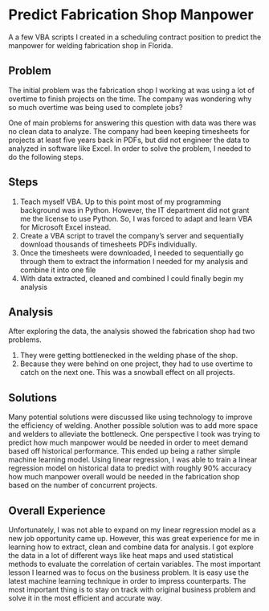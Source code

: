 # Predict Fabrication Shop Manpower

A a few VBA scripts I created in a scheduling contract position to predict the manpower for welding fabrication shop in Florida. 

## Problem
The initial problem was the fabrication shop I working at was using a lot of overtime to finish projects on the time. The company was wondering why so much overtime was being used to complete jobs? 

One of main problems for answering this question with data was there was no clean data to analyze. The company had been keeping timesheets for projects at least five years back in PDFs, but did not engineer the data to analyzed in software like Excel. In order to solve the problem, I needed to do the following steps.

## Steps
1. Teach myself VBA. Up to this point most of my programming background was in Python. However, the IT department did not grant me the license to use Python. So, I was forced to adapt and learn VBA for Microsoft Excel instead.
2. Create a VBA script to travel the company’s server and sequentially download thousands of timesheets PDFs individually. 
3. Once the timesheets were downloaded, I needed to sequentially go through them to extract the information I needed for my analysis and combine it into one file
4. With data extracted, cleaned and combined I could finally begin my analysis

## Analysis
After exploring the data, the analysis showed the fabrication shop had two problems.
1. They were getting bottlenecked in the welding phase of the shop. 
2. Because they were behind on one project, they had to use overtime to catch on the next one. This was a snowball effect on all projects.

## Solutions
Many potential solutions were discussed like using technology to improve the efficiency of welding. Another possible solution was to add more space and welders to alleviate the bottleneck. One perspective I took was trying to predict how much manpower would be needed in order to meet demand based off historical performance. This ended up being a rather simple machine learning model. Using linear regression, I was able to train a linear regression model on historical data to predict with roughly 90% accuracy how much manpower overall would be needed in the fabrication shop based on the number of concurrent projects. 

## Overall Experience
Unfortunately, I was not able to expand on my linear regression model as a new job opportunity came up. However, this was great experience for me in learning how to extract, clean and combine data for analysis. I got explore the data in a lot of different ways like heat maps and used statistical methods to evaluate the correlation of certain variables. The most important lesson I learned was to focus on the business problem. It is easy use the latest machine learning technique in order to impress counterparts. The most important thing is to stay on track with original business problem and solve it in the most efficient and accurate way.

